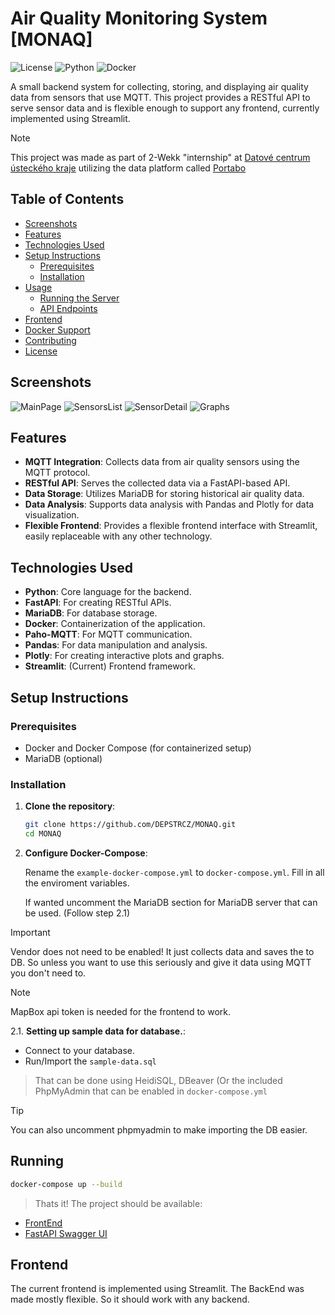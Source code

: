 # Air Quality Monitoring System [MONAQ]

![License](https://img.shields.io/badge/license-MIT-blue.svg)
![Python](https://img.shields.io/badge/python-3.8%2B-brightgreen.svg)
![Docker](https://img.shields.io/badge/docker-ready-blue)

A small backend system for collecting, storing, and displaying air quality data from sensors that use MQTT. This project provides a RESTful API to serve sensor data and is flexible enough to support any frontend, currently implemented using Streamlit.

> [!NOTE]
> This project was made as part of 2-Wekk "internship" at [Datové centrum ústeckého kraje](https://dcuk.cz/) utilizing the data platform called [Portabo](https://www.portabo.org/)

## Table of Contents

- [Screenshots](#screenshots)
- [Features](#features)
- [Technologies Used](#technologies-used)
- [Setup Instructions](#setup-instructions)
  - [Prerequisites](#prerequisites)
  - [Installation](#installation)
- [Usage](#usage)
  - [Running the Server](#running-the-server)
  - [API Endpoints](#api-endpoints)
- [Frontend](#frontend)
- [Docker Support](#docker-support)
- [Contributing](#contributing)
- [License](#license)

## Screenshots
![MainPage](https://github.com/DEPSTRCZ/MONAQ/assets/77269898/2b8d9c0a-733b-4802-bdc7-c686d554744c)
![SensorsList](https://github.com/DEPSTRCZ/MONAQ/assets/77269898/c5a1d50f-4e37-4140-8b8f-c0c5ec24a4d3)
![SensorDetail](https://github.com/DEPSTRCZ/MONAQ/assets/77269898/e9cbf55a-cd00-43e9-a09f-bb73776851a1)
![Graphs](https://github.com/DEPSTRCZ/MONAQ/assets/77269898/1e3e591f-92ed-49e5-b18b-2196becf5ac0)


## Features

- **MQTT Integration**: Collects data from air quality sensors using the MQTT protocol.
- **RESTful API**: Serves the collected data via a FastAPI-based API.
- **Data Storage**: Utilizes MariaDB for storing historical air quality data.
- **Data Analysis**: Supports data analysis with Pandas and Plotly for data visualization.
- **Flexible Frontend**: Provides a flexible frontend interface with Streamlit, easily replaceable with any other technology.

## Technologies Used

- **Python**: Core language for the backend.
- **FastAPI**: For creating RESTful APIs.
- **MariaDB**: For database storage.
- **Docker**: Containerization of the application.
- **Paho-MQTT**: For MQTT communication.
- **Pandas**: For data manipulation and analysis.
- **Plotly**: For creating interactive plots and graphs.
- **Streamlit**: (Current) Frontend framework.

## Setup Instructions

### Prerequisites

- Docker and Docker Compose (for containerized setup)
- MariaDB (optional)

### Installation

1. **Clone the repository**:

   ```bash
   git clone https://github.com/DEPSTRCZ/MONAQ.git
   cd MONAQ
   ```

2. **Configure Docker-Compose**:

   Rename the `example-docker-compose.yml` to `docker-compose.yml`.
   Fill in all the enviroment variables.

   If wanted uncomment the MariaDB section for MariaDB server that can be used. (Follow step 2.1)

  > [!IMPORTANT]
  > Vendor does not need to be enabled! It just collects data and saves the to DB. So unless you want to use this seriously and give it data using MQTT you don't need to.

  > [!NOTE]
  > MapBox api token is needed for the frontend to work.

2.1. **Setting up sample data for database.**:
  - Connect to your database.
  - Run/Import the `sample-data.sql`
  > That can be done using HeidiSQL, DBeaver (Or the included PhpMyAdmin that can be enabled in `docker-compose.yml`

  > [!TIP]
  > You can also uncomment phpmyadmin to make importing the DB easier.

## Running
```bash
docker-compose up --build
```

> Thats it! The project should be available:
- [FrontEnd](http://localhost)
- [FastAPI Swagger UI](https://localhost:8002/docs)

## Frontend

The current frontend is implemented using Streamlit.
The BackEnd was made mostly flexible. So it should work with any backend.

